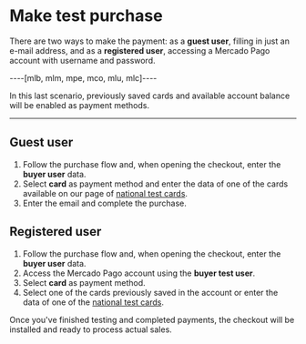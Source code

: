 # Make test purchase	

There are two ways to make the payment: as a **guest user**, filling in just an e-mail address, and as a **registered user**, accessing a Mercado Pago account with username and password.

----[mlb, mlm, mpe, mco, mlu, mlc]----

In this last scenario, previously saved cards and available account balance will be enabled as payment methods.

------------
 
## Guest user
 
1. Follow the purchase flow and, when opening the checkout, enter the **buyer user** data.
2. Select **card** as payment method and enter the data of one of the cards available on our page of [national test cards](/developers/en/docs/checkout-pro/additional-content/your-integrations/test/cards).
3. Enter the email and complete the purchase.
 
## Registered user
 
1. Follow the purchase flow and, when opening the checkout, enter the **buyer user** data.
2. Access the Mercado Pago account using the **buyer test user**.
3. Select **card** as payment method.
4. Select one of the cards previously saved in the account or enter the data of one of the [national test cards](/developers/en/docs/checkout-pro/additional-content/your-integrations/test/cards).
 
Once you've finished testing and completed payments, the checkout will be installed and ready to process actual sales.